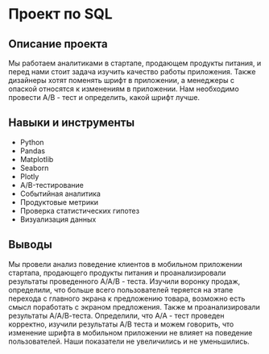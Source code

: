 # Проект по SQL
## **Описание проекта**

Мы работаем аналитиками в стартапе, продающем продукты питания, и перед нами стоит задача изучить качество работы приложения. Также дизайнеры хотят поменять шрифт в приложении, а менеджеры с опаской относятся к изменениям в приложении. Нам необходимо провести А/В - тест и определить, какой шрифт лучше.


## **Навыки и инструменты**  

- Python
- Pandas
- Matplotlib
- Seaborn
- Plotly
- A/B-тестирование
- Событийная аналитика
- Продуктовые метрики
- Проверка статистических гипотез
- Визуализация данных

## **Выводы**

Мы провели анализ поведение клиентов в мобильном приложении стартапа, продающего продукты питания и проанализировали результаты проведенного А/А/В - теста. Изучили воронку продаж, определили, что больше всего пользователей теряется на этапе перехода с главного экрана к предложению товара, возможно есть смысл поработать с экраном предложения. Также м проанализировали результаты А/А/В-теста. Определили, что А/А - тест проведен корректно, изучили результаты А/В теста и можем говорить, что изменение шрифта в мобильном приложении не влияет на поведение пользователей. Наши показатели не увеличились и не уменьшились.
